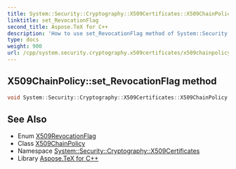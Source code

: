 ```yaml
---
title: System::Security::Cryptography::X509Certificates::X509ChainPolicy::set_RevocationFlag method
linktitle: set_RevocationFlag
second_title: Aspose.TeX for C++
description: 'How to use set_RevocationFlag method of System::Security::Cryptography::X509Certificates::X509ChainPolicy class in C++.'
type: docs
weight: 900
url: /cpp/system.security.cryptography.x509certificates/x509chainpolicy/set_revocationflag/
---
```

## X509ChainPolicy::set_RevocationFlag method




```cpp
void System::Security::Cryptography::X509Certificates::X509ChainPolicy::set_RevocationFlag(X509RevocationFlag value)
```

## See Also

* Enum [X509RevocationFlag](../../x509revocationflag/)
* Class [X509ChainPolicy](../)
* Namespace [System::Security::Cryptography::X509Certificates](../../)
* Library [Aspose.TeX for C++](../../../)
